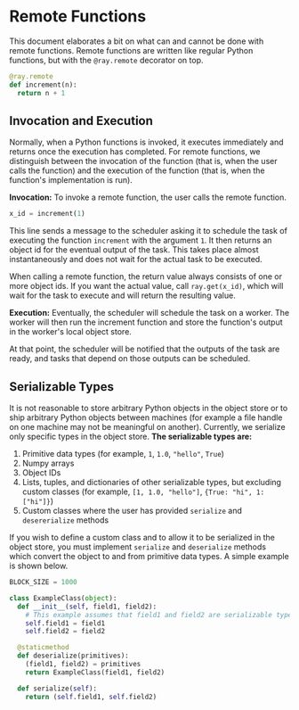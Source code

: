 # Remote Functions

This document elaborates a bit on what can and cannot be done with remote
functions. Remote functions are written like regular Python functions, but with
the `@ray.remote` decorator on top.

```python
@ray.remote
def increment(n):
  return n + 1
```

## Invocation and Execution

Normally, when a Python functions is invoked, it executes immediately and
returns once the execution has completed. For remote functions, we distinguish
between the invocation of the function (that is, when the user calls the
function) and the execution of the function (that is, when the function's
implementation is run).

**Invocation:** To invoke a remote function, the user calls the remote function.

```python
x_id = increment(1)
```

This line sends a message to the scheduler asking it to schedule the task of
executing the function `increment` with the argument `1`. It then returns an
object id for the eventual output of the task. This takes place almost
instantaneously and does not wait for the actual task to be executed.

When calling a remote function, the return value always consists of one or more
object ids. If you want the actual value, call `ray.get(x_id)`, which will
wait for the task to execute and will return the resulting value.

**Execution:** Eventually, the scheduler will schedule the task on a worker. The
worker will then run the increment function and store the function's output in
the worker's local object store.

At that point, the scheduler will be notified that the outputs of the task are
ready, and tasks that depend on those outputs can be scheduled.

## Serializable Types

It is not reasonable to store arbitrary Python objects in the object store or to
ship arbitrary Python objects between machines (for example a file handle on one
machine may not be meaningful on another). Currently, we serialize only specific
types in the object store. **The serializable types are:**

1. Primitive data types (for example, `1`, `1.0`, `"hello"`, `True`)
2. Numpy arrays
3. Object IDs
4. Lists, tuples, and dictionaries of other serializable types, but excluding
custom classes (for example, `[1, 1.0, "hello"]`, `{True: "hi", 1: ["hi"]}`)
5. Custom classes where the user has provided `serialize` and `desererialize`
methods

If you wish to define a custom class and to allow it to be serialized in the
object store, you must implement `serialize` and `deserialize` methods which
convert the object to and from primitive data types. A simple example is shown
below.

```python
BLOCK_SIZE = 1000

class ExampleClass(object):
  def __init__(self, field1, field2):
    # This example assumes that field1 and field2 are serializable types.
    self.field1 = field1
    self.field2 = field2

  @staticmethod
  def deserialize(primitives):
    (field1, field2) = primitives
    return ExampleClass(field1, field2)

  def serialize(self):
    return (self.field1, self.field2)
```
